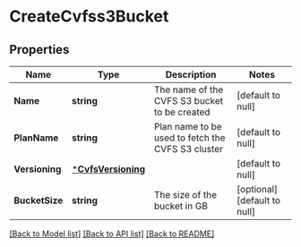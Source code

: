 # CreateCvfss3Bucket

## Properties
Name | Type | Description | Notes
------------ | ------------- | ------------- | -------------
**Name** | **string** | The name of the CVFS S3 bucket to be created | [default to null]
**PlanName** | **string** | Plan name to be used to fetch the CVFS S3 cluster | [default to null]
**Versioning** | [***CvfsVersioning**](CVFSVersioning.md) |  | [default to null]
**BucketSize** | **string** | The size of the bucket in GB | [optional] [default to null]

[[Back to Model list]](../README.md#documentation-for-models) [[Back to API list]](../README.md#documentation-for-api-endpoints) [[Back to README]](../README.md)

